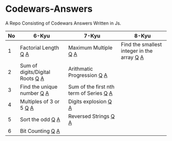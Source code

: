 # Codewars-Answers
A Repo Consisting of Codewars Answers Written in Js.

| No  | 6-Kyu  | 7-Kyu  | 8-Kyu  |
|---|---|---|---|
| 1  | Factorial Length [Q](https://www.codewars.com/kata/541c8630095125aba6000c00 "Question") [A](https://github.com/prvnbist/Codewars-Answers/blob/master/6-Kyu/factorial-length.js "Answer")  | Maximum Multiple [Q](https://www.codewars.com/kata/5aba780a6a176b029800041c "Question") [A](https://github.com/prvnbist/Codewars-Answers/blob/master/7-Kyu/maximum-multiple.js "Answer") | Find the smallest integer in the array [Q](https://www.codewars.com/kata/55a2d7ebe362935a210000b2 "Question") [A](https://github.com/prvnbist/Codewars-Answers/blob/master/8-Kyu/find-the-smallest-integer-in-the-array.js "Answer") |
| 2 | Sum of digits/Digital Roots [Q](https://www.codewars.com/kata/541c8630095125aba6000c00 "Question") [A](https://github.com/prvnbist/Codewars-Answers/blob/master/6-Kyu/sum-of-digits.js "Answer")  | Arithmatic Progression [Q](https://www.codewars.com/kata/55caf1fd8063ddfa8e000018 "Question") [A](https://github.com/prvnbist/Codewars-Answers/blob/master/7-Kyu/arithmatic-progression.js "Answer") |   |
| 3 | Find the unique number [Q](https://www.codewars.com/kata/585d7d5adb20cf33cb000235 "Question") [A](https://github.com/prvnbist/Codewars-Answers/blob/master/6-Kyu/find-the-unique-number.js "Answer") | Sum of the first nth term of Series [Q](https://www.codewars.com/kata/555eded1ad94b00403000071 "Question") [A](https://github.com/prvnbist/Codewars-Answers/blob/master/7-Kyu/sum-of-the-first-nth-term-of-series.js "Answer") |   |
| 4 |  Multiples of 3 or 5 [Q](https://www.codewars.com/kata/514b92a657cdc65150000006 "Question") [A](https://github.com/prvnbist/Codewars-Answers/blob/master/6-Kyu/multiples-of-3-and-5.js "Answer") | Digits explosion [Q](https://www.codewars.com/kata/585b1fafe08bae9988000314 "Question") [A](https://github.com/prvnbist/Codewars-Answers/blob/master/7-Kyu/digits-explosion.js "Answer") | |
| 5 | Sort the odd [Q](https://www.codewars.com/kata/578aa45ee9fd15ff4600090d "Question") [A](https://github.com/prvnbist/Codewars-Answers/blob/master/6-Kyu/sort-the-odd.js "Answer") | Reversed Strings [Q](https://www.codewars.com/kata/5168bb5dfe9a00b126000018 "Question") [A](https://github.com/prvnbist/Codewars-Answers/blob/master/7-Kyu/reversed-strings.js "Answer") | |
| 6 | Bit Counting [Q](https://www.codewars.com/kata/526571aae218b8ee490006f4 "Question") [A](https://github.com/prvnbist/Codewars-Answers/blob/master/6-Kyu/bit-counting.js "Answer") | | |